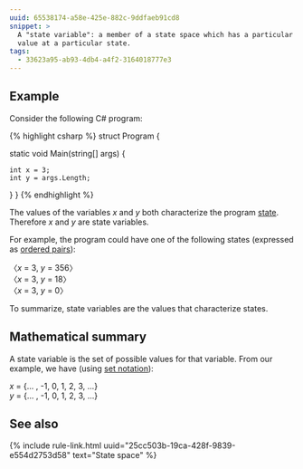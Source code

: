 ```yaml
---
uuid: 65538174-a58e-425e-882c-9ddfaeb91cd8
snippet: >
  A "state variable": a member of a state space which has a particular
  value at a particular state.
tags:
  - 33623a95-ab93-4db4-a4f2-3164018777e3
---
```


## Example

Consider the following C# program:

{% highlight csharp %}
struct Program
{

  static void Main(string[] args)
  {

    int x = 3;
    int y = args.Length;
  }
}
{% endhighlight %}

The values of the variables *x* and *y* both characterize the program
[state][2]. Therefore *x* and *y* are state variables.

For example, the program could have one of the following states
(expressed as [ordered pairs][4]):

〈*x* = 3, *y* = 356〉<br />
〈*x* = 3, *y* = 18〉<br />
〈*x* = 3, *y* = 0〉

To summarize, state variables are the values that characterize states.

## Mathematical summary

A state variable is the set of possible values for that variable. From
our example, we have (using [set notation][3]):

*x* = {... , -1, 0, 1, 2, 3, ...}<br />
*y* = {... , -1, 0, 1, 2, 3, ...}<br />

## See also

{% include rule-link.html uuid="25cc503b-19ca-428f-9839-e554d2753d58"
text="State space" %}

[2]: https://en.wikipedia.org/wiki/State_(computer_science)
[3]: https://en.wikipedia.org/wiki/Set_notation
[4]: https://en.wikipedia.org/wiki/Ordered_pair
